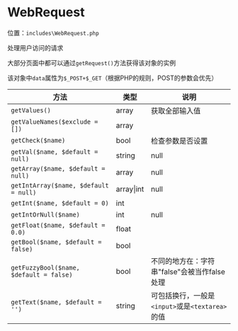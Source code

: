 # WebRequest

位置：`includes\WebRequest.php`

处理用户访问的请求

大部分页面中都可以通过`getRequest()`方法获得该对象的实例

该对象中`data`属性为`$_POST+$_GET`（根据PHP的规则，POST的参数会优先）

方法|类型|说明
-|-|-
`getValues()`|array|获取全部输入值
`getValueNames($exclude = [])`|array|
`getCheck($name)`|bool|检查参数是否设置
`getVal($name, $default = null)`|string | null|
`getArray($name, $default = null)`|array | null|
`getIntArray($name, $default = null)`|array\|int | null|
`getInt($name, $default = 0)`|int|
`getIntOrNull($name)`|int | null|不存在时返回null
`getFloat($name, $default = 0.0)`|float|
`getBool($name, $default = false)`|bool|
`getFuzzyBool($name, $default = false)`|bool|不同的地方在：字符串"false"会被当作false处理
`getText($name, $default = '')`|string|可包括换行，一般是`<input>`或是`<textarea>`的值
